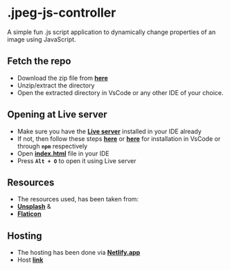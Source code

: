 # .jpeg-js-controller
A simple fun .js script application to dynamically change properties of an image using JavaScript.

## Fetch the repo
 - Download the zip file from [**here**](https://github.com/kxnyshk/.jpeg-js-controller/archive/refs/heads/master.zip)
 - Unzip/extract the directory
 - Open the extracted directory in VsCode or any other IDE of your choice.

## Opening at Live server
 - Make sure you have the [**Live server**](https://marketplace.visualstudio.com/items?itemName=ritwickdey.LiveServer) installed in your IDE already
 - If not, then follow these steps [**here**](https://marketplace.visualstudio.com/items?itemName=ritwickdey.LiveServer) or [**here**](https://www.npmjs.com/package/live-server) for installation in VsCode or through **`npm`** respectively
 - Open [**index.html**](https://github.com/kxnyshk/.jpeg-js-controller/blob/master/index.html) file in your IDE
 - Press **`Alt + O`** to open it using Live server

## Resources
 - The resources used, has been taken from:
  - [**Unsplash**](https://unsplash.com/) &
  - [**Flaticon**](https://www.flaticon.com/)

## Hosting
 - The hosting has been done via [**Netlify.app**](https://netlify.app)
 - Host [**link**](jpeg-js-controller.netlify.app)
